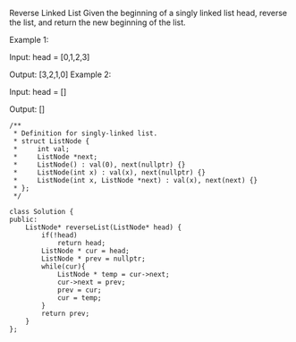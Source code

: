 Reverse Linked List
Given the beginning of a singly linked list head, reverse the list, and return the new beginning of the list.

Example 1:

Input: head = [0,1,2,3]

Output: [3,2,1,0]
Example 2:

Input: head = []

Output: []

```
/**
 * Definition for singly-linked list.
 * struct ListNode {
 *     int val;
 *     ListNode *next;
 *     ListNode() : val(0), next(nullptr) {}
 *     ListNode(int x) : val(x), next(nullptr) {}
 *     ListNode(int x, ListNode *next) : val(x), next(next) {}
 * };
 */

class Solution {
public:
    ListNode* reverseList(ListNode* head) {
        if(!head)
            return head;
        ListNode * cur = head;
        ListNode * prev = nullptr;
        while(cur){
            ListNode * temp = cur->next;
            cur->next = prev;
            prev = cur;
            cur = temp;
        }
        return prev;
    }
};
```

